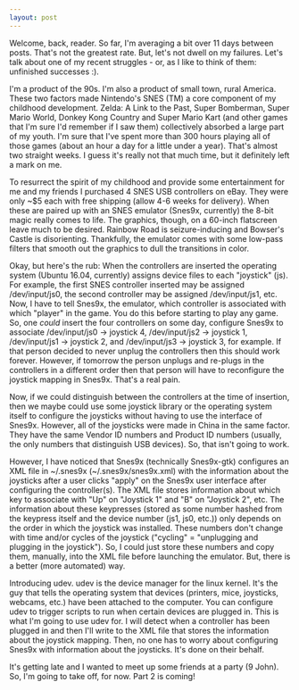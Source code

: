 ```yaml
---
layout: post
---
```


<span class="emphasis-text"> Welcome, back, reader. </span> So far, I'm
averaging a bit over 11 days between posts. That's not the greatest rate. But,
let's not dwell on my failures. Let's talk about one of my recent struggles - or, as I like to
think of them: unfinished successes :).

I'm a product of the 90s. I'm also a product of small town, rural America. These
two factors made Nintendo's SNES (TM) a core component of my childhood
development. Zelda: A Link to the Past, Super Bomberman, Super Mario World,
Donkey Kong Country and Super Mario Kart (and other games that I'm sure I'd
remember if I saw them) collectively absorbed a large part of my youth. I'm sure
that I've spent more than 300 hours playing all of those games (about an hour a
day for a little under a year). That's almost two straight weeks. I guess it's
really not that much time, but it definitely left a mark on me.

To resurrect the spirit of my childhood and provide some entertainment for me
and my friends I purchased 4 SNES USB controllers on eBay. They were only ~$5
each with free shipping (allow 4-6 weeks for delivery). When these are paired up
with an SNES emulator (Snes9x, currently) the 8-bit magic really comes to life.
The graphics, though, on a 60-inch flatscreen leave much to be desired. Rainbow
Road is seizure-inducing and Bowser's Castle is disorienting.  Thankfully, the
emulator comes with some low-pass filters that smooth out the graphics to dull
the transitions in color.

Okay, but here's the rub: When the controllers are inserted the operating system
(Ubuntu 16.04, currently) assigns device files to each "joystick" (js). For
example, the first SNES controller inserted may be assigned /dev/input/js0, the
second controller may be assigned /dev/input/js1, etc. Now, I have to tell
Snes9x, the emulator, which controller is associated with which "player" in the
game. You do this before starting to play any game. So, one *could* insert the
four controllers on some day, configure Snes9x to associate /dev/input/js0 →
joystick 4, /dev/input/js2 → joystick 1, /dev/input/js1 → joystick 2, and
/dev/input/js3 → joystick 3, for example. If that person decided to never
unplug the controllers then this should work forever. However, if tomorrow the
person unplugs and re-plugs in the controllers in a different order then that
person will have to reconfigure the joystick mapping in Snes9x. That's a real
pain.

Now, if we could distinguish between the controllers at the time of insertion,
then we maybe could use some joystick library or the operating system itself to
configure the joysticks without having to use the interface of Snes9x. However,
all of the joysticks were made in China in the same factor. They have the same
Vendor ID numbers and Product ID numbers (usually, the only numbers that
distinguish USB devices). So, that isn't going to work.

However, I have noticed that Snes9x (technically Snes9x-gtk) configures an XML
file in ~/.snes9x (~/.snes9x/snes9x.xml) with the information about the
joysticks after a user clicks "apply" on the Snes9x user interface after
configuring the controller(s). The XML file stores information about which key
to associate with "Up" on "Joystick 1" and "B" on "Joystick 2", etc. The
information about these keypresses (stored as some number hashed from the
keypress itself and the device number (js1, js0, etc.)) only depends on the
order in which the joystick was installed. These numbers don't change with
time and/or cycles of the joystick ("cycling" = "unplugging and plugging in the
joystick"). So, I could just store these numbers and copy them, manually, into
the XML file before launching the emulator. But, there is a better (more
automated) way.

Introducing udev. udev is the device manager for the linux kernel. It's the guy
that tells the operating system that devices (printers, mice, joysticks,
webcams, etc.) have been attached to the computer. You can configure udev to
trigger scripts to run when certain devices are plugged in. This is what I'm
going to use udev for. I will detect when a controller has been plugged in and
then I'll write to the XML file that stores the information about the joystick
mapping. Then, no one has to worry about configuring Snes9x with information
about the joysticks. It's done on their behalf.

It's getting late and I wanted to meet up some friends at a party (9 John). So,
I'm going to take off, for now. Part 2 is coming!
